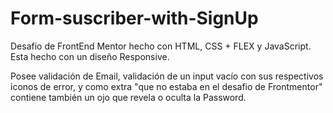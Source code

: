 # Form-suscriber-with-SignUp
Desafio de FrontEnd Mentor hecho con HTML, CSS + FLEX y JavaScript. Esta hecho con un diseño Responsive.

Posee validación de Email, validación de un input vacío con sus respectivos iconos de error, y como extra "que no estaba en el desafio de Frontmentor" contiene también un ojo que revela o oculta la Password.

